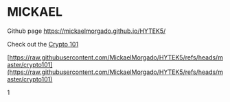 # MICKAEL
Github page
https://mickaelmorgado.github.io/HYTEK5/

Check out the [Crypto 101](https://markdown-preview.github.io/?url=https://raw.githubusercontent.com/mickaelmorgado/HYTEK5/main/crypto101.md)

[https://raw.githubusercontent.com/MickaelMorgado/HYTEK5/refs/heads/master/crypto101](https://raw.githubusercontent.com/MickaelMorgado/HYTEK5/refs/heads/master/crypto101)

1
